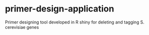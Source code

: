 # primer-design-application
Primer designing tool developed in R shiny for deleting and tagging S. cerevisiae genes
